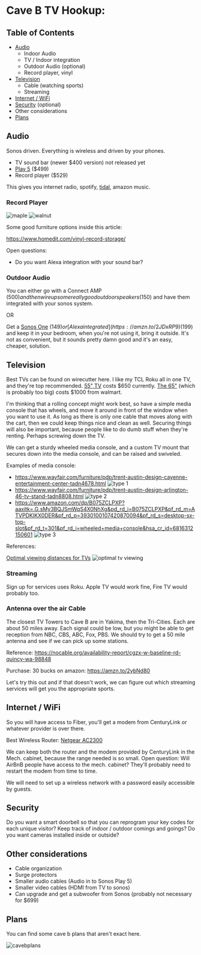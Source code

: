 # Cave B TV Hookup:

## Table of Contents

* [Audio](#audio)
  * Indoor Audio
  * TV / Indoor integration
  * Outdoor Audio (optional)
  * Record player, vinyl
* [Television](#television)
  * Cable (watching sports)
  * Streaming
* [Internet / WiFi](#internet--wifi)
* [Security](#security) (optional)
* Other considerations
* [Plans](#plans)

## Audio

Sonos driven. Everything is wireless and driven by your phones.

* TV sound bar (newer $400 version) not released yet
* [Play 5](https://amzn.to/2taSabz) ($499)
* Record player ($529)

This gives you internet radio, spotify, [tidal](https://www.sonos.com/en-us/tidal-on-sonos), amazon music.

### Record Player

![maple](https://github.com/hjhart/cave-b-hookup/raw/master/images/maple-orbit.png "Logo Title Text 1")
![walnut](https://github.com/hjhart/cave-b-hookup/raw/master/images/walnut-orbit.png "Logo Title Text 1")

Some good furniture options inside this article:

https://www.homedit.com/vinyl-record-storage/


Open questions:

* Do you want Alexa integration with your sound bar? 

### Outdoor Audio

You can either go with a Connect AMP ($500) and then wire up some really good outdoor speakers ($150) and have them integrated with your sonos system.

OR

Get a [Sonos One](https://amzn.to/2t8yzsj) ($149) or [Alexa integrated](https://amzn.to/2JDxRP9) ($199) and keep it in your bedroom, when you're not using it, bring it outside. It's not as convenient, but it sounds pretty damn good and it's an easy, cheaper, solution.

## Television

Best TVs can be found on wirecutter here. I like my TCL Roku all in one TV, and they're top recommended. [55" TV](https://amzn.to/2HNgSUL) costs $650 currently. [The 65"](https://wclink.co/link/26194/140973/4/74311/1772988440.1518044855?merchant=Walmart) (which is probably too big) costs $1000 from walmart.

I'm thinking that a rolling concept might work best, so have a simple media console that has wheels, and move it around in front of the window when you want to use it. As long as there is only one cable that moves along with the cart, then we could keep things nice and clean as well. Securing things will also be important, because people like to do dumb stuff when they're renting. Perhaps screwing down the TV.

We can get a sturdy wheeled media console, and a custom TV mount that secures down into the media console, and can be raised and swiveled. 

Examples of media console:

* https://www.wayfair.com/furniture/pdp/trent-austin-design-cayenne-entertainment-center-tadn4678.html
![type 1](https://github.com/hjhart/cave-b-hookup/raw/master/images/media-console-option-1.png "Logo Title Text 1")
* https://www.wayfair.com/furniture/pdp/trent-austin-design-arlington-46-tv-stand-tadn8808.html
![type 2](https://github.com/hjhart/cave-b-hookup/raw/master/images/media-console-option-2.png "Logo Title Text 1")
* https://www.amazon.com/dp/B075ZCLPXP?aaxitk=.G.sMy3BQJSmWqS4X0NhXg&pd_rd_i=B075ZCLPXP&pf_rd_m=ATVPDKIKX0DER&pf_rd_p=3930100107420870094&pf_rd_s=desktop-sx-top-slot&pf_rd_t=301&pf_rd_i=wheeled+media+console&hsa_cr_id=6816312150601
![type 3](https://github.com/hjhart/cave-b-hookup/raw/master/images/media-console-option-3.png "Logo Title Text 1")

References:

[Optimal viewing distances for TVs](https://www.rtings.com/tv/reviews/by-size/size-to-distance-relationship)
![optimal tv viewing](https://github.com/hjhart/cave-b-hookup/raw/master/images/optimal-tv-size.png "Logo Title Text 1")

### Streaming

Sign up for services uses Roku. Apple TV would work fine, Fire TV would probably too. 

### Antenna over the air Cable

The closest TV Towers to Cave B are in Yakima, then the Tri-Cities. Each are about 50 miles away. Each signal could be low, but you might be able to get reception from NBC, CBS, ABC, Fox, PBS. We should try to get a 50 mile antenna and see if we can pick up some stations. 

Reference:
https://nocable.org/availability-report/cgzx-w-baseline-rd-quincy-wa-98848

Purchase:
30 bucks on amazon: https://amzn.to/2ybNd80

Let's try this out and if that doesn't work, we can figure out which streaming services will get you the appropriate sports.

## Internet / WiFi

So you will have access to Fiber, you'll get a modem from CenturyLink or whatever provider is over there.

Best Wireless Router: [Netgear AC2300](https://amzn.to/2sYaPI4)

We can keep both the router and the modem provided by CenturyLink in the Mech. cabinet, because the range needed is so small. Open question: Will AirBnB people have access to the mech. cabinet? They'll probably need to restart the modem from time to time. 

We will need to set up a wireless network with a password easily accessible by guests. 

## Security

Do you want a smart doorbell so that you can reprogram your key codes for each unique visitor? Keep track of indoor / outdoor comings and goings?
Do you want cameras installed inside or outside?

## Other considerations

* Cable organization
* Surge protectors
* Smaller audio cables (Audio in to Sonos Play 5)
* Smaller video cables (HDMI from TV to sonos)
* Can upgrade and get a subwoofer from Sonos (probably not necessary for $699)

## Plans

You can find some cave b plans that aren't exact here.

![cavebplans](https://github.com/hjhart/cave-b-hookup/raw/master/images/cave-b-plans.jpg "Logo Title Text 1")
